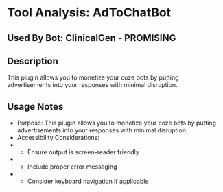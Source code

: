 # Tool Analysis: AdToChatBot

## Used By Bot: ClinicalGen - PROMISING

## Description
This plugin allows you to monetize your coze bots by putting advertisements into your responses with minimal disruption.


## Usage Notes
- Purpose: This plugin allows you to monetize your coze bots by putting advertisements into your responses with minimal disruption.
- Accessibility Considerations:
- - Ensure output is screen-reader friendly
- - Include proper error messaging
- - Consider keyboard navigation if applicable
